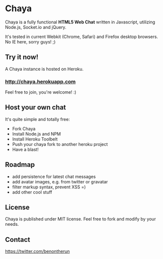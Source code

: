# Chaya

Chaya is a fully functional **HTML5 Web Chat** written in Javascript, utilizing Node.js, Socket.io and jQuery.

It's tested in current Webkit (Chrome, Safari) and Firefox desktop browsers. No IE here, sorry guys! ;)


## Try it now!

A Chaya instance is hosted on Heroku.

### http://chaya.herokuapp.com

Feel free to join, you're welcome! :)

## Host your own chat

It's quite simple and totally free:
- Fork Chaya
- Install Node.js and NPM
- Install Heroku Toolbelt
- Push your chaya fork to another heroku project
- Have a blast!

## Roadmap

- add persistence for latest chat messages
- add avatar images, e.g. from twitter or gravatar
- filter markup syntax, prevent XSS =)
- add other cool stuff

## License

Chaya is published under MIT license. Feel free to fork and modify by your needs.

## Contact

https://twitter.com/benontherun